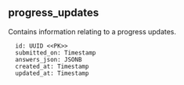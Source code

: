 ## progress_updates

Contains information relating to a progress updates.

```
  id: UUID <<PK>>
  submitted_on: Timestamp
  answers_json: JSONB 
  created_at: Timestamp
  updated_at: Timestamp
```